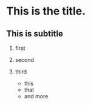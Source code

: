 # This is the title.

## This is subtitle

1. first
1. second
1. third

	- this 
	- that
	- and more